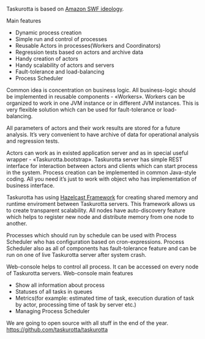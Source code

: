 Taskurotta is based on [Amazon SWF ideology](http://aws.amazon.com/swf/).

Main features

- Dynamic process creation
- Simple run and control of processes
- Reusable Actors in processes(Workers and Coordinators)
- Regression tests based on actors and archive data
- Handy creation of actors
- Handy scalability of actors and servers
- Fault-tolerance and load-balancing
- Process Scheduler

Common idea is concentration on business logic. All business-logic should be implemented in reusable components - «Workers».  Workers can be organized to work in one JVM instance or in different JVM instances.
This is very flexible solution which can be used for fault-tolerance or load-balancing.

All parameters of actors and their work results are stored for a future analysis. It’s very convenient to have archive of data for operational analysis and regression tests.

Actors can work as in existed application server and as in special useful wrapper - «Taskurotta.bootstrap». Taskurotta server has simple REST interface for interaction between actors and clients which can start process in the system.
Process creation can be implemented in common Java-style coding. All you need it’s just to work with object who has implementation of business interface.

Taskurotta has using [Hazelcast Framework](http://www.hazelcast.com/) for creating shared memory and runtime enviroment between Taskurotta servers. This framework allows us to create transparent scalability.
All nodes have auto-discovery feature which helps to register new node and distribute memory from one node to another.

Processes which should run by schedule can be used with Process Scheduler who has configuration based on cron-expressions. Process Scheduler also as all of components has fault-tolerance feature and can be run on one of live Taskurotta server after
system crash.

Web-console helps to control all process. It can be accessed on every node of Taskurotta servers.
Web-console main features

- Show all information about process
- Statuses of all tasks in queues
- Metrics(for example: estimated time of task, execution duration of task by actor, processing time of task by server etc.)
- Managing Process Scheduler

We are going to open source with all stuff in the end of the year. https://github.com/taskurotta/taskurotta